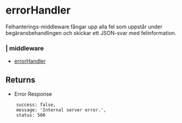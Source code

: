 # errorHandler 
Felhanterings-middleware fångar upp alla fel som uppstår under begäransbehandlingen och skickar ett JSON-svar med felinformation.
### | middleware
* [errorHandler](https://github.com/AdreanRodriguez/Airbean-API-individuella/blob/main/middleware/errorHandler.js#L1)
## Returns
* Error Response
```
    success: false,
    message: 'Internal server error.',
    status: 500
```
